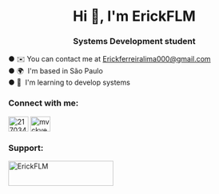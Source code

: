 <h1 align="center">Hi 👋, I'm ErickFLM</h1>
<h3 align="center">Systems Development student</h3>

● ✉️ You can contact me at Erickferreiralima000@gmail.com<br>
● 🌍  I'm based in São Paulo<br>
● 🧠  I'm learning to develop systems

<h3 align="left">Connect with me:</h3>
<p align="left">
<a href="https://stackoverflow.com/users/21703493" target="blank"><img align="center" src="https://raw.githubusercontent.com/rahuldkjain/github-profile-readme-generator/master/src/images/icons/Social/stack-overflow.svg" alt="21703493" height="30" width="40" /></a>
<a href="https://instagram.com/mvckverz" target="blank"><img align="center" src="https://raw.githubusercontent.com/rahuldkjain/github-profile-readme-generator/master/src/images/icons/Social/instagram.svg" alt="mvckverz" height="30" width="40" /></a>
</p>


<h3 align="left">Support:</h3>
<p><a href="https://www.buymeacoffee.com/ErickFLM"> <img align="left" src="https://cdn.buymeacoffee.com/buttons/v2/default-yellow.png" height="50" width="210" alt="ErickFLM" /></a></p><br><br>

